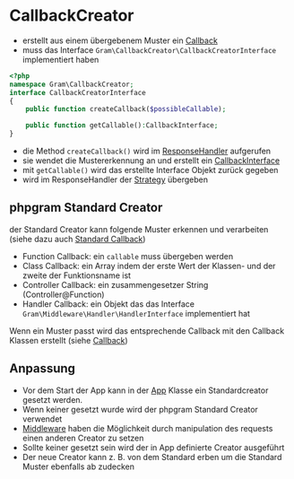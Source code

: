 # CallbackCreator

- erstellt aus einem übergebenem Muster ein [Callback](../Callback/index.md)
- muss das Interface ``Gram\CallbackCreator\CallbackCreatorInterface`` implementiert haben

````php
<?php
namespace Gram\CallbackCreator;
interface CallbackCreatorInterface
{
	public function createCallback($possibleCallable);

	public function getCallable():CallbackInterface;
}
````
- die Method ``createCallback()`` wird im [ResponseHandler](../Middleware/responsehandle.md) aufgerufen
- sie wendet die Mustererkennung an und erstellt ein [CallbackInterface](../Callback/index.md)
- mit ``getCallable()`` wird das erstellte Interface Objekt zurück gegeben
- wird im ResponseHandler der [Strategy](../Strategy/index.md) übergeben

## phpgram Standard Creator

der Standard Creator kann folgende Muster erkennen und verarbeiten (siehe dazu auch [Standard Callback](../Callback/index.md))
- Function Callback: ein ``callable`` muss übergeben werden
- Class Callback: ein Array indem der erste Wert der Klassen- und der zweite der Funktionsname ist
- Controller Callback: ein zusammengesetzer String (Controller@Function)
- Handler Callback: ein Objekt das das Interface ``Gram\Middleware\Handler\HandlerInterface`` implementiert hat

Wenn ein Muster passt wird das entsprechende Callback mit den Callback Klassen erstellt (siehe [Callback](../Callback/index.md))


## Anpassung
- Vor dem Start der App kann in der [App](../App/index.md) Klasse ein Standardcreator gesetzt werden.
- Wenn keiner gesetzt wurde wird der phpgram Standard Creator verwendet
- [Middleware](../Middleware/index.md) haben die Möglichkeit durch manipulation des requests einen anderen Creator zu setzen
- Sollte keiner gesetzt sein wird der in App definierte Creator ausgeführt
- Der neue Creator kann z. B. von dem Standard erben um die Standard Muster ebenfalls ab zudecken